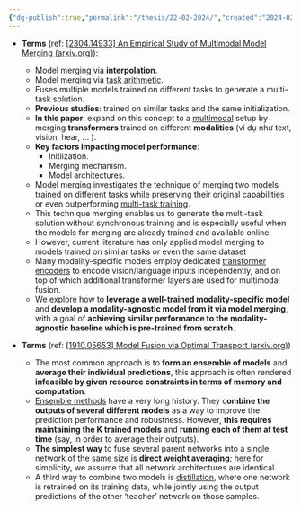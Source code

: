 ```yaml
---
{"dg-publish":true,"permalink":"/thesis/22-02-2024/","created":"2024-02-24T20:30:26.766+07:00","updated":"2024-02-25T15:01:28.095+07:00"}
---
```



- **Terms** (ref: [[2304.14933] An Empirical Study of Multimodal Model Merging (arxiv.org)](https://arxiv.org/abs/2304.14933)):
	- Model merging via **interpolation**.
	- Model merging via [task arithmetic](https://arxiv.org/abs/2212.04089).
	- Fuses multiple models trained on different tasks to generate a multi-task solution.
	- **Previous studies**: trained on similar tasks and the same initialization.
	- **In this paper**: expand on this concept to a [multimodal](https://www.v7labs.com/blog/multimodal-deep-learning-guide) setup by merging **transformers** trained on different **modalities** (ví dụ như text, vision, hear, ... ).
	- **Key factors impacting model performance**:
		- Initlization.
		- Merging mechanism.
		- Model architectures.
	- Model merging investigates the technique of merging two models trained on different tasks while preserving their original capabilities or even outperforming [multi-task training](https://arxiv.org/pdf/2009.09796.pdf).
	- This technique merging enables us to generate the multi-task solution without synchronous training and is especially useful when the models for merging are already trained and available online.
	- However, current literature has only applied model merging to models trained on similar tasks or even the same dataset
	- Many modality-specific models employ dedicated [transformer encoders](https://machinelearningmastery.com/the-transformer-model/) to encode vision/language inputs independently, and on top of which additional transformer layers are used for multimodal fusion.
	- We explore how to **leverage a well-trained modality-specific model** and **develop a modality-agnostic model from it via model merging**, with a goal of **achieving similar performance to the modality-agnostic baseline which is pre-trained from scratch**.

- **Terms** (ref: [[1910.05653] Model Fusion via Optimal Transport (arxiv.org)](https://arxiv.org/abs/1910.05653))
	- The most common approach is to **form an ensemble of models** and **average their individual predictions**, this approach is often rendered **infeasible by given resource constraints in terms of memory and computation**.
	- [Ensemble methods](https://machinelearningmastery.com/tour-of-ensemble-learning-algorithms/) have a very long history. They c**ombine the outputs of several different models** as a way to improve the prediction performance and robustness. However, **this requires maintaining the K trained models** and **running each of them at test time** (say, in order to average their outputs). 
	- **The simplest way** to fuse several parent networks into a single network of the same size is **direct weight averaging**; here for simplicity, we assume that all network architectures are identical.
	- A third way to combine two models is [distillation](https://arxiv.org/pdf/2106.02834.pdf), where one network is retrained on its training data, while jointly using the output predictions of the other ‘teacher’ network on those samples.